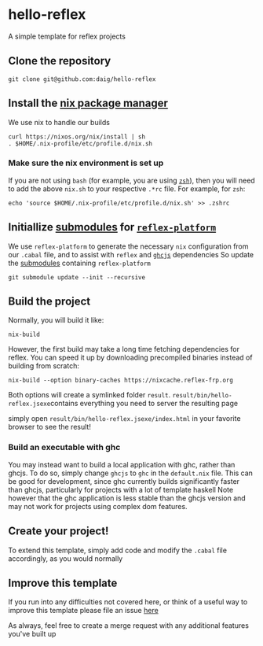 # hello-reflex
A simple template for reflex projects

## Clone the repository
```shell
git clone git@github.com:daig/hello-reflex
```

## Install the [nix package manager](https://nixos.org/nix/)
We use nix to handle our builds
```shell
curl https://nixos.org/nix/install | sh
. $HOME/.nix-profile/etc/profile.d/nix.sh
```
### Make sure the nix environment is set up
If you are not using `bash` (for example, you are using [`zsh`](ohmyz.sh)), then you will need to add the above `nix.sh` to your respective `.*rc` file.
For example, for `zsh`:
```shell
echo 'source $HOME/.nix-profile/etc/profile.d/nix.sh' >> .zshrc
```

## Initiallize [submodules](https://git-scm.com/docs/git-submodule) for  [`reflex-platform`](https://github.com/reflex-frp/reflex-platform)
We use `reflex-platform` to generate the necessary `nix` configuration from our `.cabal` file, and to assist with `reflex` and [`ghcjs`](https://github.com/ghcjs/ghcjs) dependencies
So update the [submodules](https://git-scm.com/docs/git-submodule) containing `reflex-platform`
```shell
git submodule update --init --recursive
```

## Build the project
Normally, you will build it like:
```shell
nix-build
```
However, the first build may take a long time fetching dependencies for reflex. You can speed it up by downloading precompiled binaries instead of building from scratch:
```shell
nix-build --option binary-caches https://nixcache.reflex-frp.org
```

Both options will create a symlinked folder `result`. `result/bin/hello-reflex.jsexe`contains everything you need to server the resulting page

simply open `result/bin/hello-reflex.jsexe/index.html` in your favorite browser to see the result!

### Build an executable with ghc
You may instead want to build a local application with ghc, rather than ghcjs. To do so, simply change `ghcjs` to `ghc` in the `default.nix` file.
This can be good for development, since ghc currently builds significantly faster than ghcjs, particularly for projects with a lot of template haskell
Note however that the ghc application is less stable than the ghcjs version and may not work for projects using complex dom features.

## Create your project!
To extend this template, simply add code and modify the `.cabal` file accordingly, as you would normally

## Improve this template
If you run into any difficulties not covered here, or think of a useful way to improve this template please file an issue [here](https://github.com/daig/hello-reflex/issues)

As always, feel free to create a merge request with any additional features you've built up
